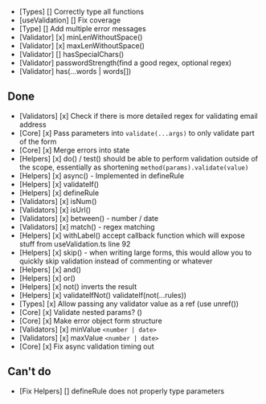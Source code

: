 
- [Types] [] Correctly type all functions
- [useValidation] [] Fix coverage
- [Type] [] Add multiple error messages 
- [Validator] [x] minLenWithoutSpace()
- [Validator] [x] maxLenWithoutSpace()
- [Validator] [] hasSpecialChars()
- [Validator] passwordStrength(find a good regex, optional regex)
- [Validator] has(...words | words[])

## Done

- [Validators] [x] Check if there is more detailed regex for validating email address
- [Core] [x] Pass parameters into `validate(...args)` to only validate part of the form
- [Core] [x] Merge errors into state
- [Helpers] [x] do() / test() should be able to perform validation outside of the
  scope, essentially as shortening `method(params).validate(value)`
- [Helpers] [x] async() - Implemented in defineRule
- [Helpers] [x] validateIf()
- [Helpers] [x] defineRule
- [Validators] [x] isNum()
- [Validators] [x] isUrl()
- [Validators] [x] between() - number / date
- [Validators] [x] match() - regex matching
- [Helpers] [x] withLabel() accept callback function which will expose stuff
  from useValidation.ts line 92
- [Helpers] [x] skip() - when writing large forms, this would allow you to
  quickly skip validation instead of commenting or whatever
- [Helpers] [x] and()
- [Helpers] [x] or()
- [Helpers] [x] not() inverts the result
- [Helpers] [x] validateIfNot()
  validateIf(not(...rules))
- [Types] [x] Allow passing any validator value as a ref (use unref())
- [Core] [x] Validate nested params? ()
- [Core] [x] Make error object form structure
- [Validators] [x] minValue `<number | date>`
- [Validators] [x] maxValue `<number | date>`
- [Core] [x] Fix async validation timing out

## Can't do

- [Fix Helpers] [] defineRule does not properly type parameters

